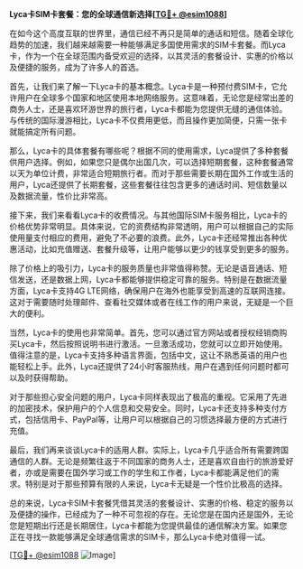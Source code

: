 **Lyca卡SIM卡套餐：您的全球通信新选择[[TG💪+ @esim1088](https://t.me/s/esim1088)]**

在如今这个高度互联的世界里，通信已经不再只是简单的通话和短信。随着全球化趋势的加速，我们越来越需要一种能够满足多国使用需求的SIM卡套餐。而Lyca卡，作为一个在全球范围内备受欢迎的选择，以其灵活的套餐设计、实惠的价格以及便捷的服务，成为了许多人的首选。

首先，让我们来了解一下Lyca卡的基本概念。Lyca卡是一种预付费SIM卡，它允许用户在全球多个国家和地区使用本地网络服务。这意味着，无论您是经常出差的商务人士，还是喜欢环游世界的旅行者，Lyca卡都能为您提供无缝的通信体验。与传统的国际漫游相比，Lyca卡不仅费用更低，而且操作更加简便，只需一张卡就能搞定所有问题。

那么，Lyca卡的具体套餐有哪些呢？根据不同的使用需求，Lyca提供了多种套餐供用户选择。例如，如果您只是偶尔出国几次，可以选择短期套餐，这种套餐通常以天为单位计费，非常适合短期旅行者。而对于那些需要长期在国外工作或生活的用户，Lyca还提供了长期套餐，这些套餐往往包含更多的通话时间、短信数量以及数据流量，性价比非常高。

接下来，我们来看看Lyca卡的收费情况。与其他国际SIM卡服务相比，Lyca卡的价格优势非常明显。具体来说，它的资费结构非常透明，用户可以根据自己的实际使用量支付相应的费用，避免了不必要的浪费。此外，Lyca卡还经常推出各种优惠活动，比如充值赠送、套餐升级等，让用户能够以更少的钱享受到更多的服务。

除了价格上的吸引力，Lyca卡的服务质量也非常值得称赞。无论是语音通话、短信发送，还是数据上网，Lyca卡都能够提供稳定可靠的服务。特别是在数据流量方面，Lyca卡支持4G LTE网络，确保用户在海外也能享受到高速的互联网连接。这对于需要随时处理邮件、查看社交媒体或者在线工作的用户来说，无疑是一个巨大的便利。

当然，Lyca卡的使用也非常简单。首先，您可以通过官方网站或者授权经销商购买Lyca卡，然后按照说明书进行激活。一旦激活成功，您就可以立即开始使用。值得注意的是，Lyca卡支持多种语言界面，包括中文，这让不熟悉英语的用户也能轻松上手。此外，Lyca还提供了24小时客服热线，用户在遇到任何问题时都可以及时获得帮助。

对于那些担心安全问题的用户，Lyca卡同样表现出了极高的重视。它采用了先进的加密技术，保护用户的个人信息和交易安全。同时，Lyca卡还支持多种支付方式，包括信用卡、PayPal等，让用户可以根据自己的习惯选择最方便的方式进行充值。

最后，我们再来谈谈Lyca卡的适用人群。实际上，Lyca卡几乎适合所有需要跨国通信的人群。无论是频繁往返于不同国家的商务人士，还是喜欢自由行的旅游爱好者，亦或是需要在国外学习或工作的学生和工作者，Lyca卡都能满足他们的需求。特别是对于那些预算有限的人来说，Lyca卡无疑是一个性价比极高的选择。

总的来说，Lyca卡SIM卡套餐凭借其灵活的套餐设计、实惠的价格、稳定的服务以及便捷的操作，已经成为了一种不可忽视的存在。无论您是在国内还是国外，无论您是短期出行还是长期居住，Lyca卡都能为您提供最佳的通信解决方案。如果您正在寻找一款能够满足全球通信需求的SIM卡，那么Lyca卡绝对值得一试。

[[TG💪+ @esim1088](https://t.me/s/esim1088) ![Image](https://i.postimg.cc/4NQfJmqS/Snipaste-2025-05-13-00-14-12.png)]